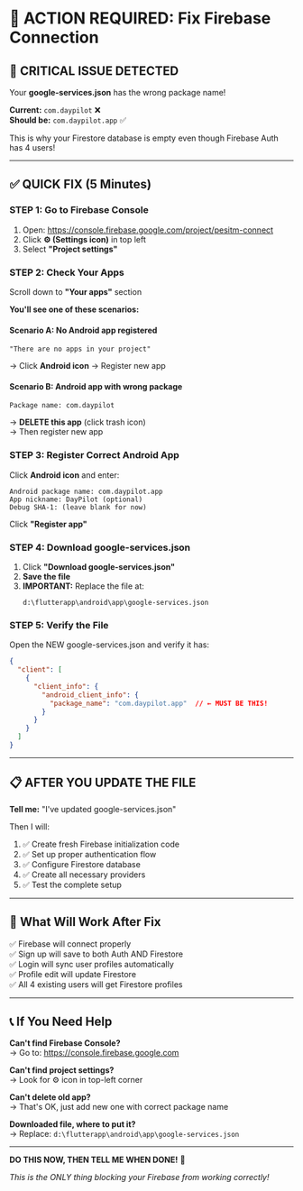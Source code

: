 # 🎯 ACTION REQUIRED: Fix Firebase Connection

## 🚨 CRITICAL ISSUE DETECTED

Your **google-services.json** has the wrong package name!

**Current:** `com.daypilot` ❌  
**Should be:** `com.daypilot.app` ✅

This is why your Firestore database is empty even though Firebase Auth has 4 users!

---

## ✅ QUICK FIX (5 Minutes)

### **STEP 1:** Go to Firebase Console
1. Open: https://console.firebase.google.com/project/pesitm-connect
2. Click **⚙️ (Settings icon)** in top left
3. Select **"Project settings"**

### **STEP 2:** Check Your Apps
Scroll down to **"Your apps"** section

**You'll see one of these scenarios:**

#### **Scenario A:** No Android app registered
```
"There are no apps in your project"
```
→ Click **Android icon** → Register new app

#### **Scenario B:** Android app with wrong package
```
Package name: com.daypilot
```
→ **DELETE this app** (click trash icon)  
→ Then register new app

### **STEP 3:** Register Correct Android App
Click **Android icon** and enter:

```
Android package name: com.daypilot.app
App nickname: DayPilot (optional)
Debug SHA-1: (leave blank for now)
```

Click **"Register app"**

### **STEP 4:** Download google-services.json
1. Click **"Download google-services.json"**
2. **Save the file**
3. **IMPORTANT:** Replace the file at:
   ```
   d:\flutterapp\android\app\google-services.json
   ```

### **STEP 5:** Verify the File
Open the NEW google-services.json and verify it has:
```json
{
  "client": [
    {
      "client_info": {
        "android_client_info": {
          "package_name": "com.daypilot.app"  // ← MUST BE THIS!
        }
      }
    }
  ]
}
```

---

## 📋 AFTER YOU UPDATE THE FILE

**Tell me:** "I've updated google-services.json"

Then I will:
1. ✅ Create fresh Firebase initialization code
2. ✅ Set up proper authentication flow
3. ✅ Configure Firestore database
4. ✅ Create all necessary providers
5. ✅ Test the complete setup

---

## 🎯 What Will Work After Fix

✅ Firebase will connect properly  
✅ Sign up will save to both Auth AND Firestore  
✅ Login will sync user profiles automatically  
✅ Profile edit will update Firestore  
✅ All 4 existing users will get Firestore profiles  

---

## 📞 If You Need Help

**Can't find Firebase Console?**  
→ Go to: https://console.firebase.google.com

**Can't find project settings?**  
→ Look for ⚙️ icon in top-left corner

**Can't delete old app?**  
→ That's OK, just add new one with correct package name

**Downloaded file, where to put it?**  
→ Replace: `d:\flutterapp\android\app\google-services.json`

---

**DO THIS NOW, THEN TELL ME WHEN DONE!** 🚀

*This is the ONLY thing blocking your Firebase from working correctly!*
